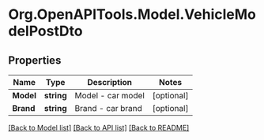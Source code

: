 
# Org.OpenAPITools.Model.VehicleModelPostDto

## Properties

Name | Type | Description | Notes
------------ | ------------- | ------------- | -------------
**Model** | **string** | Model - car model | [optional] 
**Brand** | **string** | Brand - car brand | [optional] 

[[Back to Model list]](../README.md#documentation-for-models)
[[Back to API list]](../README.md#documentation-for-api-endpoints)
[[Back to README]](../README.md)

